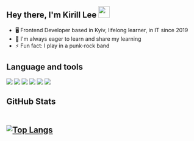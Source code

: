 <h2>Hey there, I'm Kirill Lee <img src='https://raw.githubusercontent.com/sjabiulla/sjabiulla/main/wave.gif' width='30'></h2>
<ul>
<li>🖥️ Frontend Developer based in Kyiv, lifelong learner, in IT since 2019</li>
<li>👯 I'm always eager to learn and share my learning</li>
<li>⚡ Fun fact: I play in a punk-rock band</li>
</ul> 

<h2>Language and tools</h2>

<div>
 <img src='https://img.shields.io/badge/-Vue-EAD41B?logo=vue&logoColor=black&style=for-the-badge'/>
<img src='https://img.shields.io/badge/-JavaScript-EAD41B?logo=javascript&logoColor=black&style=for-the-badge'/>
<img src='https://img.shields.io/badge/-html5-E96227?logo=html5&logoColor=white&style=for-the-badge'/>
<img src='https://img.shields.io/badge/-css3-0068BA?logo=css3&logoColor=white&style=for-the-badge'/>
<img src='https://img.shields.io/badge/-sass-C76494?logo=sass&logoColor=white&style=for-the-badge'/>
<img src='https://img.shields.io/badge/-figma-1C1C1C?logo=figma&logoColor=white&style=for-the-badge'/>
</div>


<h2>GitHub Stats<h2>
  
<div style='display: flex;
    align-items: center;
    justify-content: space-between;'>

  
  
[![Top Langs](https://github-readme-stats.vercel.app/api/top-langs/?username=anuraghazra&layout=compact)](https://github.com/anuraghazra/github-readme-stats)

</div>

<!--
Here are some ideas to get you started:

- 🔭 I’m currently working on ...
- 🌱 I’m currently learning ...
- 👯 I’m looking to collaborate on ...
- 🤔 I’m looking for help with ...
- 💬 Ask me about ...
- 📫 How to reach me: ...
- 😄 Pronouns: ...
- ⚡ Fun fact: ...
-->
